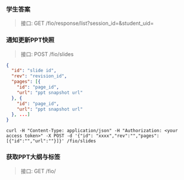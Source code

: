 ### 学生答案

> 接口: GET /fio/response/list?session_id=&student_uid=

### 通知更新PPT快照

> 接口: POST /fio/slides

```json
{
  "id": "slide id",
  "rev": "revision_id",
  "pages": [{
    "id": "page_id",
    "url": "ppt snapshot url"
  }, {
    "id": "page_id",
    "url": "ppt snapshot url"
  }, ...]
}
```

```curl
curl -H "Content-Type: application/json" -H "Authorization: <your access token>" -X POST -d '{"id": "xxxx","rev":"","pages":[{"id":"","url":""}]}' /fio/slides
```

### 获取PPT大纲与标签

> 接口: GET /fio/
